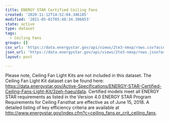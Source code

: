 ```yaml
---
title: ENERGY STAR Certified Ceiling Fans
created: '2020-11-12T14:52:04.346185'
modified: '2021-05-01T05:48:34.396053'
state: active
type: dataset
tags:
  - Ceiling Fans
groups: []
csv_url: 'https://data.energystar.gov/api/views/2te3-nmxp/rows.csv?accessType=DOWNLOAD'
json_url: 'https://data.energystar.gov/api/views/2te3-nmxp/rows.json?accessType=DOWNLOAD'
layout: post

---
```

Please note, Ceiling Fan Light Kits are not included in this dataset. The Ceiling Fan Light Kit dataset can be found here: https://data.energystar.gov/Active-Specifications/ENERGY-STAR-Certified-Ceiling-Fans-Light-Kit/3zeh-haeu/data. Certified models meet all ENERGY STAR requirements as listed in the Version 4.0 ENERGY STAR Program Requirements for Ceiling Fansthat are effective as of June 15, 2018. A detailed listing of key efficiency criteria are available at http://www.energystar.gov/index.cfm?c=ceiling_fans.pr_crit_ceiling_fans.
